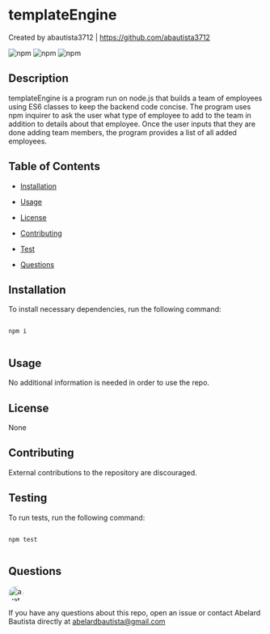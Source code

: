 
    
#  templateEngine 
    
Created by abautista3712 | https://github.com/abautista3712
    
![npm](https://img.shields.io/npm/v/fs) ![npm](https://img.shields.io/npm/v/inquirer) ![npm](https://img.shields.io/npm/v/axios)
    

    
## Description
    
 templateEngine is a program run on node.js that builds a team of employees using ES6 classes to keep the backend code concise. The program uses npm inquirer to ask the user what type of employee to add to the team in addition to details about that employee. Once the user inputs that they are done adding team members, the program provides a list of all added employees.
    

    
## Table of Contents
    
* [Installation](#installation)
    
* [Usage](#usage)
    
* [License](#license)
    
* [Contributing](#contributing)
    
* [Test](#tests)
    
* [Questions](#questions)
    

    
## Installation
    
To install necessary dependencies, run the following command:
    
```
    
npm i
    
```
    

    
## Usage
    
No additional information is needed in order to use the repo.
    

    
## License
    
None
    

    
## Contributing
    
External contributions to the repository are discouraged.
    

    
## Testing
    
To run tests, run the following command:
    
```
    
npm test
    
```
    

    
## Questions
    
<img src="https://avatars1.githubusercontent.com/u/58578177?v=4" alt="avatar" style="border-radius: 16px" width="30" />
    
If you have any questions about this repo, open an issue or contact Abelard Bautista directly at abelardbautista@gmail.com
